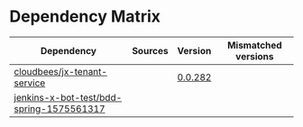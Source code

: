 # Dependency Matrix

Dependency | Sources | Version | Mismatched versions
---------- | ------- | ------- | -------------------
[cloudbees/jx-tenant-service](https://github.com/cloudbees/jx-tenant-service) |  | [0.0.282](https://github.com/cloudbees/jx-tenant-service/releases/tag/v0.0.282) | 
[jenkins-x-bot-test/bdd-spring-1575561317](https://github.com/jenkins-x-bot-test/bdd-spring-1575561317.git) |  | []() | 
